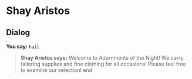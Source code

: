 # Shay Aristos


## Dialog

**You say:** `hail`



>**Shay Aristos says:** Welcome to Adornments of the Night! We carry tailoring supplies and fine clothing for all occasions! Please feel free to examine our selection!
end
